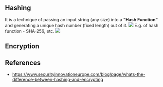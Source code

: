 ## Hashing
It is a technique of passing an input string (any size) into a **"Hash Function"** and generating a unique hash number (fixed length) out of it.
![](http://vignette1.wikia.nocookie.net/computersecuritypsh/images/5/5f/Hash_Function.png/revision/latest?cb=20110323192006)
E.g. of hash function - SHA-256, etc.
![](https://upload.wikimedia.org/wikipedia/commons/thumb/2/2b/Cryptographic_Hash_Function.svg/1200px-Cryptographic_Hash_Function.svg.png)


## Encryption


## References
* https://www.securityinnovationeurope.com/blog/page/whats-the-difference-between-hashing-and-encrypting
